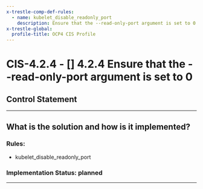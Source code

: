 ```yaml
---
x-trestle-comp-def-rules:
  - name: kubelet_disable_readonly_port
    description: Ensure that the --read-only-port argument is set to 0
x-trestle-global:
  profile-title: OCP4 CIS Profile
---
```


# CIS-4.2.4 - \[\] 4.2.4 Ensure that the --read-only-port argument is set to 0

## Control Statement

______________________________________________________________________

## What is the solution and how is it implemented?

<!-- For implementation status enter one of: implemented, partial, planned, alternative, not-applicable -->

<!-- Note that the list of rules under ### Rules: is read-only and changes will not be captured after assembly to JSON -->

### Rules:

  - kubelet_disable_readonly_port

### Implementation Status: planned

______________________________________________________________________
